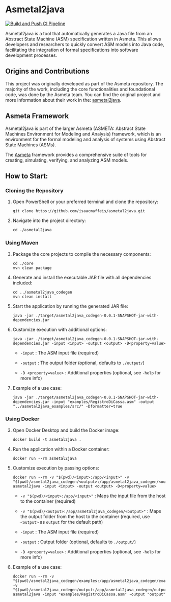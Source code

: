 # Asmetal2java

[![Build and Push CI Pipeline](https://github.com/isaacmaffeis/asmetal2java/actions/workflows/maven-docker-pipeline.yml/badge.svg)](https://github.com/isaacmaffeis/asmetal2java/actions/workflows/maven-docker-pipeline.yml)

Asmetal2java is a tool that automatically generates a Java file from an Abstract State Machine (ASM)
specification written in Asmeta. This allows developers and researchers to quickly convert ASM 
models into Java code, facilitating the integration of formal specifications into software 
development processes.

## Origins and Contributions
This project was originally developed as part of the Asmeta repository.
The majority of the work, including the core functionalities and foundational code,
was done by the Asmeta team.
You can find the original project and more information about their work in the:
[asmetal2java](https://github.com/asmeta/asmeta/tree/master/code/experimental/asmetal2java).


## Asmeta Framework
Asmetal2java is part of the larger Asmeta (ASMETA: Abstract State Machines Environment for 
Modeling and Analysis) framework, which is an environment for the formal modeling and analysis of
systems using Abstract State Machines (ASMs).

The [Asmeta](https://github.com/asmeta/asmeta/tree/master) framework provides a comprehensive suite
of tools for creating, simulating, verifying, and analyzing ASM models.


## How to Start:

### Cloning the Repository
1. Open PowerShell or your preferred terminal and clone the repository:
    ```shell
    git clone https://github.com/isaacmaffeis/asmetal2java.git
    ```

2. Navigate into the project directory:
    ```shell
    cd ./asmetal2java
    ```

### Using Maven

3. Package the core projects to compile the necessary components:
    ```shell
    cd ./core
    mvn clean package
    ```

4. Generate and install the executable JAR file with all dependencies included:
     ```shell
     cd ../asmetal2java_codegen
     mvn clean install
     ```

5. Start the application by running the generated JAR file:
    ```shell
    java -jar ./target/asmetal2java_codegen-0.0.1-SNAPSHOT-jar-with-dependencies.jar
     ```

6. Customize execution with additional options:
    ```shell
    java -jar ./target/asmetal2java_codegen-0.0.1-SNAPSHOT-jar-with-dependencies.jar -input <input> -output <output> -D<property=value>
    ```
    - `-input` : The ASM input file (required)

    - `-output` : The output folder (optional, defaults to `./output/`)

    - `-D <property=value>` : Additional properties (optional, see `-help` for more info)


7. Example of a use case:
    ```shell
    java -jar ./target/asmetal2java_codegen-0.0.1-SNAPSHOT-jar-with-dependencies.jar -input "examples/RegistroDiCassa.asm" -output "../asmetal2java_examples/src/" -Dformatter=true
     ```

### Using Docker

3. Open Docker Desktop and build the Docker image:
    ```shell
    docker build -t asmetal2java .
    ```

4. Run the application within a Docker container:
    ```shell
    docker run --rm asmetal2java
    ```

5. Customize execution by passing options:
    ```shell
    docker run --rm -v "$(pwd)/<input>:/app/<input>" -v "$(pwd)/asmetal2java_codegen/<output>:/app/asmetal2java_codegen/<output>" asmetal2java -input <input> -output <output> -D<property=value>
    ```

    - `-v "$(pwd)/<input>:/app/<input>"` : Maps the input file from the host to the container (required)

    - `-v "$(pwd)/<output>:/app/asmetal2java_codegen/<output>"` : Maps the output folder from the host to the container (required, use `<output>` as `output` for the default path)

    - `-input` : The ASM input file (required)

    - `-output` : Output folder (optional, defaults to `./output/`)

    - `-D <property=value>` : Additional properties (optional, see `-help` for more info)

6. Example of a use case:
    ```shell
    docker run --rm -v "$(pwd)/asmetal2java_codegen/examples:/app/asmetal2java_codegen/examples" -v "$(pwd)/asmetal2java_codegen/output:/app/asmetal2java_codegen/output" asmetal2java -input "examples/RegistroDiCassa.asm" -output "output"
    ```
